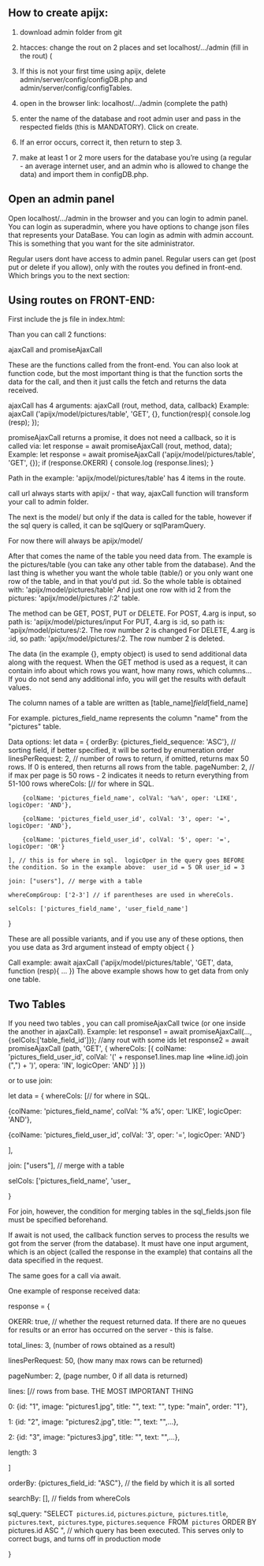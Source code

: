 ## How to create apijx:


1. download admin folder from git

2. htacces: change the rout on 2 places and set localhost/.../admin (fill in the rout) (

3. If this is not your first time using apijx, delete admin/server/config/configDB.php and admin/server/config/configTables.

4. open in the browser link: localhost/.../admin (complete the path)

5. enter the name of the database and root admin user and pass in the respected fields (this is MANDATORY). Click on create.

6. If an error occurs, correct it, then return to step 3.

7. make at least 1 or 2 more users for the database you’re using (a regular - an average internet user, and an admin who is allowed to change the data) and import them in configDB.php.


## Open an admin panel
Open localhost/.../admin in the browser and you can login to admin panel.
You can login as superadmin, where you have options to change json files that represents your DataBase. 
You can login as admin with admin account. This is something that you want for the site administrator.

Regular users dont have access to admin panel. Regular users can get (post put or delete if you allow), only with the routes you defined in front-end.
Which brings you to the next section:


## Using routes on FRONT-END:


First include the js file in index.html: <script src = "admin/public/js/apijx/ajaxCall.js"></script>

Than you can call 2 functions:

ajaxCall
and
promiseAjaxCall


These are the functions called from the front-end. You can also look at function code, but the most important thing is that the function sorts the data for the call, and then it just calls the fetch and returns the data received.


ajaxCall has 4 arguments: ajaxCall (rout, method, data, callback)
Example:
ajaxCall ('apijx/model/pictures/table', 'GET', {}, function(resp){
    console.log (resp);
});


promiseAjaxCall returns a promise, it does not need a callback, so it is called via:
let response = await promiseAjaxCall (rout, method, data);
Example:
let response = await promiseAjaxCall ('apijx/model/pictures/table', 'GET', {});
if (response.OKERR) {
    console.log (response.lines);
}


Path in the example: 'apijx/model/pictures/table' has 4 items in the route.


call url always starts with apijx/ - that way, ajaxCall function will transform your call to admin folder.

The next is the model/ but only if the data is called for the table, however if the sql query is called, it can be sqlQuery or sqlParamQuery.

For now there will always be apijx/model/

After that comes the name of the table you need data from.
The example is the pictures/table (you can take any other table from the database).
And the last thing is whether you want the whole table (table/) or you only want one row of the table, and in that you‘d put :id.
So the whole table is obtained with: 'apijx/model/pictures/table'
And just one row with id 2 from the pictures: 'apijx/model/pictures /:2' table.


The method can be GET, POST, PUT or DELETE.
For POST, 4.arg is input, so path is: 'apijx/model/pictures/input
For PUT, 4.arg is :id, so path is: 'apijx/model/pictures/:2.
The row number 2 is changed
For DELETE, 4.arg is :id, so path: 'apijx/model/pictures/:2.
The row number 2 is deleted.


The data (in the example {}, empty object) is used to send additional data along with the request. When the GET method is used as a request, it can contain info about which rows you want, how many rows, which columns… If you do not send any additional info, you will get the results with default values.

The column names of a table are written as [table_name]_field_[field_name]

For example. pictures_field_name represents the column "name" from the "pictures" table.



Data options:
let data = {
    orderBy: {pictures_field_sequence: 'ASC'}, // sorting field, if better specified, it will be sorted by enumeration order
    linesPerRequest: 2, // number of rows to return, if omitted, returns max 50 rows. If 0 is entered, then returns all rows from the table.
    pageNumber: 2, // if max per page is 50 rows - 2 indicates it needs to return everything from 51-100 rows
    whereCols: [// for where in SQL.

        {colName: 'pictures_field_name', colVal: '%a%', oper: 'LIKE', logicOper: 'AND'},

        {colName: 'pictures_field_user_id', colVal: '3', oper: '=', logicOper: 'AND'},

        {colName: 'pictures_field_user_id', colVal: '5', oper: '=', logicOper: 'OR'}

    ], // this is for where in sql.  logicOper in the query goes BEFORE the condition. So in the example above:  user_id = 5 OR user_id = 3

    join: ["users"], // merge with a table

    whereCompGroup: ['2-3'] // if parentheses are used in whereCols.

    selCols: ['pictures_field_name', 'user_field_name']

}

These are all possible variants, and if you use any of these options, then you use data as 3rd argument instead of empty object { }

Call example:
await ajaxCall ('apijx/model/pictures/table', 'GET', data, function (resp){ ... })
The above example shows how to get data from only one table.



## Two Tables
If you need two tables , you can call promiseAjaxCall twice (or one inside the another in ajaxCall).
Example: 
let response1 = await promiseAjaxCall(..., {selCols:['table_field_id']}); //any rout with some ids
let response2 = await promiseAjaxCall (path, 'GET', {
    whereCols: [{
        colName: 'pictures_field_user_id',
        colVal: '(' + response1.lines.map line =>line.id).join (",") + ')',
        opera: 'IN',
        logicOper: 'AND'
    }]
})



or to use join:

let data = {
whereCols: [// for where in SQL.

{colName: 'pictures_field_name', colVal: '% a%', oper: 'LIKE', logicOper: 'AND'},

{colName: 'pictures_field_user_id', colVal: '3', oper: '=', logicOper: 'AND'}

],

join: ["users"], // merge with a table

selCols: ['pictures_field_name', 'user_

}

For join, however, the condition for merging tables in the sql_fields.json file must be specified beforehand.


If await is not used, the callback function serves to process the results we got from the server (from the database). It must have one input argument, which is an object (called the response in the example) that contains all the data specified in the request.

The same goes for a call via await.


One example of response received data:

response = {

OKERR: true, // whether the request returned data. If there are no queues for results or an error has occurred on the server - this is false.

total_lines: 3, (number of rows obtained as a result)

linesPerRequest: 50, (how many max rows can be returned)

pageNumber: 2, (page number, 0 if all data is returned)

lines: [// rows from base. THE MOST IMPORTANT THING

0: {id: "1", image: "pictures1.jpg", title: "", text: "", type: "main", order: "1"},

1: {id: "2", image: "pictures2.jpg", title: "", text: "",…},

2: {id: "3", image: "pictures3.jpg", title: "", text: "",…},

length: 3

]

orderBy: {pictures_field_id: "ASC"}, // the field by which it is all sorted

searchBy: [], // fields from whereCols

sql_query: "SELECT` pictures`.`id`, `pictures`.`picture`,` pictures`.`title`, `pictures`.`text`,` pictures`.`type`, `pictures`.`sequence `FROM` pictures` ORDER BY pictures.id ASC ", // which query has been executed. This serves only to correct bugs, and turns off in production mode

}
